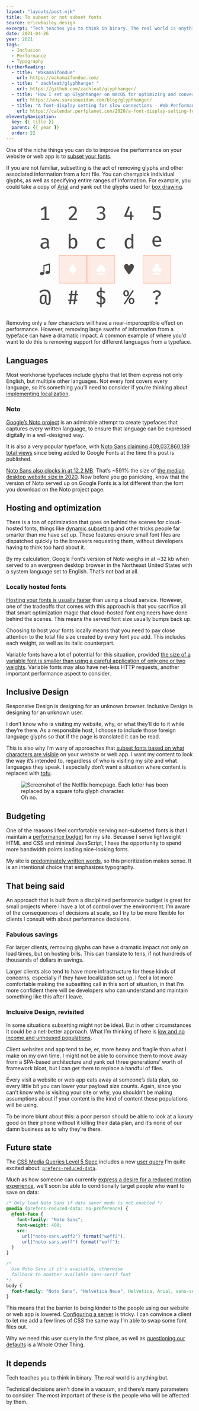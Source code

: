 ```yaml
---
layout: "layouts/post.njk"
title: To subset or not subset fonts
source: ericwbailey.design
excerpt: "Tech teaches you to think in binary. The real world is anything but"
date: 2021-04-26
year: 2021
tags:
  - Inclusion
  - Performance
  - Typography
furtherReading:
  - title: "Wakamaifondue"
    url: https://wakamaifondue.com/
  - title: " zachleat/glyphhanger "
    url: https://github.com/zachleat/glyphhanger/
  - title: "How I set up Glyphhanger on macOS for optimizing and converting font files for the Web - Sara Soueidan"
    url: https://www.sarasoueidan.com/blog/glyphhanger/
  - title: "A font-display setting for slow connections - Web Performance Calendar"
    url: https://calendar.perfplanet.com/2020/a-font-display-setting-for-slow-connections/
eleventyNavigation:
  key: {{ title }}
  parent: {{ year }}
  order: 22
---
```


One of the niche things you can do to improve the performance on your website or web app is to [subset your fonts](http://thenewcode.com/878/Slash-Page-Load-Times-With-CSS-Font-Subsetting).

If you are not familiar, subsetting is the act of removing glyphs and other associated information from a font file. You can cherrypick individual glyphs, as well as specifying entire ranges of information. For example, you could take a copy of [Arial](https://www.aivosto.com/fontitin/help/sample-all.html#largechar) and yank out the glyphs used for [box drawing](https://en.m.wikipedia.org/wiki/Box-drawing_character).

<svg role="img" focusable="false" xmlns="http://www.w3.org/2000/svg" viewBox="0 0 500 320">
  <title>A selection of glyphs from a typeface, with the diamond, spade, and club glyphs removed.</title>
  <defs>
    <style>
      .cls-1 { fill: #ff8764; opacity: 0.15; isolation: isolate; }
      .cls-2 { fill: none; stroke: #ff8764; stroke-width: 0.75px; }
      .cls-3 { fill: #ffffff; }
      .cls-3,
      .cls-4 { fill-rule: evenodd; }
      .cls-4,
      .cls-5 { fill: #4a4a4a; }
      @media (prefers-color-scheme: dark) {
        #glphys path { fill: #e8e8e8; }
        .cls-3 { fill: #000000; }
      }
    </style>
  </defs><g id="background"><path id="Rectangle" class="cls-1" d="M141.25 161.27h150v75h-150z"/><path id="Rectangle-2" class="cls-1" d="M366.25 161.27h75v75h-75z"/></g><g id="frame"><path id="Rectangle-3" class="cls-2" d="M366.63 161.65h74.25v74.25h-74.25z"/><path id="Rectangle-4" class="cls-2" d="M216.25 161.65h74.63v74.25h-74.63z"/><path id="Rectangle-5" class="cls-2" d="M141.63 161.65h74.63v74.25h-74.63z"/></g><g id="deleted"><path id="Path" class="cls-3" d="M415.9 212.82l-2.1-3.41h-8.19l-.84-7.09c1.42 2.42 3.15 3.47 5.67 3.47a5.25 5.25 0 005.46-5 4 4 0 000-.49c0-3.83-1.73-6.14-5.09-6.14a7.26 7.26 0 00-3.52.75 6.31 6.31 0 002.83-5.35c0-3.36-2.51-5-6.29-5s-6.3 1.63-6.3 5a6.31 6.31 0 002.83 5.35 7.26 7.26 0 00-3.52-.75c-3.36 0-5.09 2.31-5.09 6.14a5.24 5.24 0 005 5.51h.48c2.47 0 4.2-1 5.67-3.47l-.84 7.09h-8.19l-2.1 3.41z"/><path id="Path-2" class="cls-3" d="M265.9 212.82l-2.1-3.41h-8.19l-.84-7.09a6.48 6.48 0 006 3.47c3.15 0 5.14-2.16 5.14-5.52 0-4.72-4.62-8.87-12.07-15.75-7.46 6.88-12.08 11-12.08 15.75 0 3.36 2 5.52 5.15 5.52a6.48 6.48 0 006-3.47l-.84 7.09h-8.22l-2.1 3.41z"/><path id="Path-3" class="cls-3" d="M178.54 213.45l10.29-14.59-10.29-14.34-10.29 14.34 10.29 14.59z"/></g><g id="glphys"><path id="Path-4" class="cls-4" d="M402.51 66.83c7.61 0 12.55-4.89 12.55-12.18s-4.09-11.4-10-11.4a12.19 12.19 0 00-6.09 1.5V33.91h14.12l.75-3.89h-19.7v18.27h3.93a13.45 13.45 0 015.41-1.2c3.57 0 6.3 1.89 6.3 7.5 0 5.3-2.78 8.19-7.4 8.19a10.06 10.06 0 01-7.62-3.42l-3 3a14.44 14.44 0 0010.75 4.47z"/><path id="Path-5" class="cls-4" d="M336.6 66.88v-8.61h4.51v-3.99h-4.51V44.3h-4.36l-.42 9.98h-9.77l9.4-22.52-4.2-1.74-10.5 24.68v3.57h15.01v8.61h4.84z"/><path id="Path-6" class="cls-4" d="M253.14 67.52c7.67 0 12.81-4.77 12.81-11 0-5.62-3.94-8.51-8.29-8.87a8.69 8.69 0 007.14-8.46c0-4.93-4.36-9.13-11.34-9.13a15 15 0 00-10.61 4.3l2.73 3a10.22 10.22 0 017.56-3.3c3.75 0 6.62 2.1 6.62 5.82 0 4.15-3.21 6.09-6.67 6.09h-2.15l-.58 3.84h3c4.2 0 7.3 1.68 7.3 6.66 0 4.31-2.94 7-7.77 7a10.39 10.39 0 01-7.89-3.55l-3.25 2.71c2.78 3.37 7.14 4.89 11.39 4.89z"/><path id="Path-7" class="cls-4" d="M189.43 66.88l.58-4.2h-16.75c11.76-10.71 15.91-16 15.91-22.5 0-5.66-4.1-10.16-11.17-10.16a13.3 13.3 0 00-11.25 5.36l3.36 2.62c2.25-2.67 4.2-3.83 7.61-3.83 3.89 0 6.2 2.42 6.2 6.25 0 5.67-3.1 9.66-16.44 22.5v3.94z"/><path id="Path-8" class="cls-4" d="M115.28 66.95V62.9h-7.4V30.77h-4.46L92.5 37.49l2.2 3.57 8.14-4.98V62.9h-8.87v4.05h21.31z"/><path id="Path-9" class="cls-5" d="M404.09 109.52c7.14 0 11.55 5.25 11.55 13.71 0 .94-.06 1.89-.11 2.52H397c.32 6.09 3.75 8.71 7.88 8.71a12.4 12.4 0 007.34-2.47l2.25 3.21a16 16 0 01-9.75 3.3c-8.29 0-13-5.82-13-14.43.03-8.35 4.75-14.55 12.37-14.55zm.05 3.94c-3.94 0-6.75 2.78-7.14 8.61h13.76c-.11-5.62-2.58-8.61-6.62-8.61z"/><path id="Path-8-2" class="cls-5" d="M335.67 103.52l5 .63V143h-4.46l-.42-3.52a9.2 9.2 0 01-7.83 4.15c-7.19 0-10.5-5.83-10.5-14.44 0-8.4 4.09-14.54 10.92-14.54a9.16 9.16 0 017.25 3.2zm-5.94 15.07c-4.3 0-6.82 3.41-6.82 10.55s2.25 10.5 6.3 10.5c2.94 0 5-1.94 6.45-4.2v-13.5a7.17 7.17 0 00-5.93-3.35z"/><path id="Path-9-2" class="cls-4" d="M255.68 143.75a15.35 15.35 0 009.5-3.36l-2.36-3.25a12.57 12.57 0 01-7 2.36c-4.56 0-7.87-2.89-7.87-10.08s3.25-10.5 7.87-10.5a12.28 12.28 0 017 2.42l2.36-3.26a14.38 14.38 0 00-9.4-3.31c-8.35 0-13.23 6.3-13.23 14.65-.05 8.66 4.73 14.33 13.13 14.33z"/><path id="Path-7-2" class="cls-5" d="M172.54 103.52v15.23a9.66 9.66 0 017.82-4.15c7.3 0 10.34 5.72 10.34 14.49 0 8.4-3.88 14.49-11 14.49a8.82 8.82 0 01-7.4-3.46L172 143h-4.5v-38.8zm6.56 15.07c-2.89 0-5.09 2-6.56 4.25v13.39a7.16 7.16 0 005.93 3.41c4.31 0 6.83-3.36 6.83-10.55s-2.21-10.5-6.2-10.5z"/><path id="Path-6-2" class="cls-5" d="M103.19 114.77c7.14 0 10.66 3.47 10.66 9.09v12.91c0 2.21.68 3 2.21 3.52l-1.21 3.46c-2.52-.31-4.46-1.41-5.36-3.88a10.71 10.71 0 01-8.74 3.88c-5.62 0-9-3.41-9-8.55 0-5.73 4.67-9 13.07-9h4v-2c0-3.83-2.36-5.3-6.35-5.3a23.07 23.07 0 00-7.3 1.41l-1.31-3.67a27.69 27.69 0 019.33-1.87zm5.62 14.76h-3.67c-5.83 0-8 2.1-8 5.56 0 3.2 1.69 4.94 5.05 4.94a8 8 0 006.66-3.75z"/><path id="Path-10" class="cls-4" d="M329.12 212.82c7.35-8.71 13.13-15.64 13.13-21.79 0-3.51-2.25-6.51-6.09-6.51-3.62 0-5.46 1.95-7 5.36-1.57-3.41-3.41-5.36-7-5.36-3.83 0-6.09 3-6.09 6.51-.07 6.2 5.71 13.08 13.05 21.79z"/><path id="Path-11" class="cls-4" d="M95.76 214c3.83 0 6.51-2.63 6.51-4.73v-18.9l12.34-3.09v16.32a6.14 6.14 0 00-2.94-.68c-3.68 0-6.56 2.1-6.56 4.73 0 2.41 2.1 3.67 5.51 3.67 3.83 0 6.51-2.62 6.51-4.72V183l-17.38 4.5v18.69a6.11 6.11 0 00-2.94-.68c-3.67 0-6.56 2.1-6.56 4.73 0 2.45 2.1 3.76 5.51 3.76z"/><g id="Group-5"><path id="Path-12" class="cls-4" d="M404.89 279.7V278c0-7.4 9.55-6.35 9.55-14.75 0-4.2-4-8.25-10.65-8.25a14.28 14.28 0 00-11.29 5.31L396 263a9.59 9.59 0 017.3-3.75c3.36 0 5.88 1.63 5.88 4.5 0 5.67-9.18 5.57-9.18 14.12v1.95z"/><path id="Path-13" class="cls-4" d="M402.58 292.52a3.68 3.68 0 10-.15 0z"/></g><g id="Group-3"><path id="Path-14" class="cls-4" d="M318.06 292.55l23.73-36.44-3.05-1.84-23.68 36.44 3 1.84z"/><path id="Path-14-2" class="cls-5" d="M321.47 254.59c4.88 0 7.66 3.83 7.66 8.4s-2.78 8.45-7.66 8.45-7.72-3.88-7.72-8.45 2.83-8.4 7.72-8.4zm0 3.31c-2.05 0-3.41 1.68-3.41 5.09 0 3.25 1.31 5.2 3.41 5.2s3.36-1.63 3.36-5.2-1.33-5.09-3.36-5.09z"/><path id="Path-15" class="cls-5" d="M336 274.91c4.88 0 7.66 3.83 7.66 8.4s-2.78 8.46-7.66 8.46-7.72-3.88-7.72-8.45 2.8-8.41 7.72-8.41zm0 3.3c-2 0-3.42 1.58-3.42 5.1 0 3.25 1.32 5.19 3.42 5.19s3.36-1.62 3.36-5.19-1.36-5.1-3.36-5.1z"/></g><path id="Path-13-2" class="cls-5" d="M255.75 247.52v7.83a17.26 17.26 0 019.75 4.2l-2.89 3a12.12 12.12 0 00-6.87-3.2v11.5C261.3 272.67 266 275.61 266 282c0 5.14-3.46 9.6-10.23 10.5v7.66h-3.68v-7.5a17.33 17.33 0 01-11.09-4.92l2.83-3.2a13 13 0 008.25 4v-13.87c-6.35-2.16-9.75-5.25-9.75-10.14 0-4.46 3.31-8.5 9.75-9.13v-7.88zm0 28.41v12.44c3.31-.68 5-2.68 5-6.14 0-2.79-1.21-4.68-5-6.3zm-3.67-16.41c-2.73.48-4.62 2.05-4.62 4.83 0 2.31 1 3.84 4.62 5.31z"/><path id="Path-12-2" class="cls-5" d="M177.92 255.77l-1.16 8.51H184l1.16-8.51h4.26l-1.21 8.51h4v3.83h-4.5l-1.5 11.39h4.1v3.75h-4.62l-1.07 8.75h-4.25l1.15-8.72h-7.27L173.1 292h-4.26l1.16-8.72h-4v-3.78h4.5l1.58-11.39H168v-3.83h4.57l1.12-8.51zm5.62 12.34h-7.3l-1.5 11.39H182z"/><path id="Path-11-2" class="cls-5" d="M103.29 252.77c13.39 0 16 10.71 16 21.79 0 13.23-1.42 19.85-7.82 19.85-4.31 0-6.14-4.62-6.2-7.46H105a7.41 7.41 0 01-7.2 5.09c-5.82 0-8-5.09-8-12 0-9 3.75-13.59 10.45-13.59a15 15 0 017.66 2V284c0 5.36 1.5 6.67 3.42 6.67 2.91 0 3.09-5.85 3.09-14.25v-1.63c0-10.18-1.73-17.85-11.13-17.85-3.51 0-7.45.95-11.86 4.83l-2.68-3.15a22 22 0 0114.54-5.85zM100.41 270c-4.47 0-5.83 3.26-5.83 10 0 5.09.94 8.4 3.94 8.4 3.41 0 4.46-2.94 5-4.46v-13.26a6.91 6.91 0 00-3.11-.68z"/></g></svg>


Removing only a few characters will have a near-imperceptible effect on performance. However, removing large swaths of information from a typeface can have a dramatic impact. A common example of where you’d want to do this is removing support for different languages from a typeface.

## Languages

Most workhorse typefaces include glyphs that let them express not only English, but multiple other languages. Not every font covers every language, so it’s something you’ll need to consider if you’re thinking about [implementing localization](https://alistapart.com/article/do-you-need-to-localize-your-website/).

### Noto

[Google’s Noto project](https://www.google.com/get/noto/) is an admirable attempt to create typefaces that captures every written language, to ensure that language can be expressed digitally in a well-designed way.

It is also a very popular typeface, with [Noto Sans claiming 409,037,860,189 total views](https://fonts.google.com/analytics) since being added to Google Fonts at the time this post is published.

[Noto Sans also clocks in at 12.2 MB](https://www.google.com/get/noto/#sans-lgc). That’s ~591% the size of [the median desktop website size in 2020](https://httparchive.org/reports/page-weight#bytesTotal). Now before you go panicking, know that the version of Noto served up on Google Fonts is a lot different than the font you download on the Noto project page.

## Hosting and optimization

There is a ton of optimization that goes on behind the scenes for cloud-hosted fonts, things like [dynamic subsetting](http://iamtomnewton.com/blog/dynamic-typography/) and other tricks people far smarter than me have set up. These features ensure small font files are dispatched quickly to the browsers requesting them, without developers having to think too hard about it.

By my calculation, Google Font’s version of Noto weighs in at ~32 kb when served to an evergreen desktop browser in the Northeast United States with a system language set to English. That’s not bad at all.

### Locally hosted fonts

[Hosting your fonts is usually faster](https://csswizardry.com/2020/05/the-fastest-google-fonts/) than using a cloud service. However, one of the tradeoffs that comes with this approach is that you sacrifice all that smart optimization magic that cloud-hosted font engineers have done behind the scenes. This means the served font size usually bumps back up.

Choosing to host your fonts locally means that you need to pay close attention to the total file size created by every font you add. This includes each weight, as well as its italic counterpart.

Variable fonts have a lot of potential for this situation, provided [the size of a variable font is smaller than using a careful application of only one or two weights](https://cloudfour.com/thinks/get-more-for-less-with-variable-fonts/#performance). Variable fonts may also have net-less HTTP requests, another important performance aspect to consider.

## Inclusive Design

Responsive Design is designing for an unknown browser. Inclusive Design is designing for an unknown user.

I don’t know who is visiting my website, why, or what they’ll do to it while they’re there. As a responsible host, I choose to include those foreign language glyphs so that if the page is translated it can be read.

This is also why I’m wary of approaches that [subset fonts based on what characters are visible](https://github.com/zachleat/glyphhanger/#only-search-your-page-for-visible-text) on your website or web app. I want my content to look the way it’s intended to, regardless of who is visiting my site and what languages they speak. I especially don’t want a situation where content is replaced with [tofu](https://www.figma.com/blog/when-fonts-fall/).

<figure
  role="figure"
  aria-label="Oh no.">
  <img
    alt="Screenshot of the Netflix homepage. Each letter has been replaced by a square tofu glyph character."
    src="{{ '/img/posts/to-subset-or-not-subset-fonts/netflix.png' | url }}" />
  <figcaption>
    Oh no.
  </figcaption>
</figure>

## Budgeting

One of the reasons I feel comfortable serving non-subsetted fonts is that I maintain a [performance budget](https://addyosmani.com/blog/performance-budgets/) for my site. Because I serve lightweight HTML and CSS and minimal JavaScript, I have the opportunity to spend more bandwidth points loading nice-looking fonts.

My site is [predominately written words](https://ia.net/topics/the-web-is-all-about-typography-period), so this prioritization makes sense. It is an intentional choice that emphasizes typography.

## That being said

An approach that is built from a disciplined performance budget is great for small projects where I have a lot of control over the environment. I’m aware of the consequences of decisions at scale, so I try to be more flexible for clients I consult with about performance decisions.

### Fabulous savings

For larger clients, removing glyphs can have a dramatic impact not only on load times, but on hosting bills. This can translate to tens, if not hundreds of thousands of dollars in savings.

Larger clients also tend to have more infrastructure for these kinds of concerns, especially if they have localization set up. I feel a lot more comfortable making the subsetting call in this sort of situation, in that I’m more confident there will be developers who can understand and maintain something like this after I leave.

### Inclusive Design, revisited

In some situations subsetting might not be ideal. But in other circumstances it could be a net-better approach. What I’m thinking of here is [low and no income and unhoused populations](https://www.pewresearch.org/fact-tank/2019/05/07/digital-divide-persists-even-as-lower-income-americans-make-gains-in-tech-adoption/ft_17-03-21_low-incometech_smartphone/).

Client websites and app tend to be, er, more heavy and fragile than what I make on my own time. I might not be able to convince them to move away from a SPA-based architecture and yank out three generations’ worth of framework bloat, but I can get them to replace a handful of files.

Every visit a website or web app eats away at someone’s data plan, so every little bit you can lower your payload size counts. Again, since you can’t know who is visiting your site or why, you shouldn’t be making assumptions about if your content is the kind of content these populations will be using.

To be more blunt about this: a poor person should be able to look at a luxury good on their phone without it killing their data plan, and it’s none of our damn business as to why they’re there.

## Future state

The [CSS Media Queries Level 5 Spec](https://www.w3.org/TR/mediaqueries-5/) includes a new [user query](https://decadecity.net/blog/2015/06/28/user-queries) I’m quite excited about: [`prefers-reduced-data`](https://polypane.app/blog/creating-websites-with-prefers-reduced-data/).

Much as how someone can currently [express a desire for a reduced motion experience](https://css-tricks.com/introduction-reduced-motion-media-query/), we’ll soon be able to conditionally target people who want to save on data:

```css
/* Only load Noto Sans if data saver mode is not enabled */
@media (prefers-reduced-data: no-preference) {
  @font-face {
    font-family: "Noto Sans";
    font-weight: 400;
    src:
      url("noto-sans.woff2") format("woff2"),
      url("noto-sans.woff") format("woff");
  }
}

/*
  Use Noto Sans if it's available, otherwise
  fallback to another available sans-serif font
*/
body {
  font-family: "Noto Sans", "Helvetica Neue", Helvetica, Arial, sans-serif;
}
```

This means that the barrier to being kinder to the people using our website or web app is lowered. [Configuring a server](https://css-tricks.com/help-users-save-data/) is tricky. I can convince a client to let me add a few lines of CSS the same way I’m able to swap some font files out.

Why we need this user query in the first place, as well as [questioning our defaults](https://twitter.com/derSchepp/status/1202223608719908865) is a Whole Other Thing.

## It depends

Tech teaches you to think in binary. The real world is anything but.

Technical decisions aren’t done in a vacuum, and there’s many parameters to consider. The most important of these is the people who will be affected by them.
